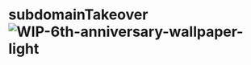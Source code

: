 # subdomainTakeover![WIP-6th-anniversary-wallpaper-light](https://user-images.githubusercontent.com/49673263/149671149-f9c5c4de-998c-43e7-9835-0fbd1a437e7d.jpg)
